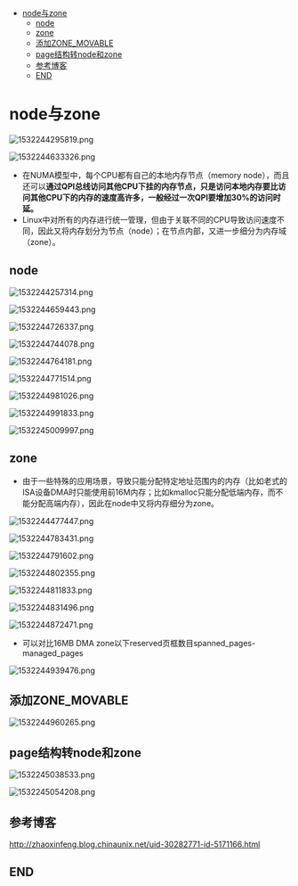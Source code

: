 <!-- TOC depthFrom:1 depthTo:6 withLinks:1 updateOnSave:1 orderedList:0 -->

- [node与zone](#node与zone)
	- [node](#node)
	- [zone](#zone)
	- [添加ZONE_MOVABLE](#添加zonemovable)
	- [page结构转node和zone](#page结构转node和zone)
	- [参考博客](#参考博客)
	- [END](#end)

<!-- /TOC -->
# node与zone

![1532244295819.png](image/1532244295819.png)

![1532244633326.png](image/1532244633326.png)


* 在NUMA模型中，每个CPU都有自己的本地内存节点（memory node），而且还可以**通过QPI总线访问其他CPU下挂的内存节点，只是访问本地内存要比访问其他CPU下的内存的速度高许多，一般经过一次QPI要增加30%的访问时延。**
* Linux中对所有的内存进行统一管理，但由于关联不同的CPU导致访问速度不同，因此又将内存划分为节点（node）；在节点内部，又进一步细分为内存域（zone）。


## node


![1532244257314.png](image/1532244257314.png)

![1532244659443.png](image/1532244659443.png)

![1532244726337.png](image/1532244726337.png)

![1532244744078.png](image/1532244744078.png)

![1532244764181.png](image/1532244764181.png)

![1532244771514.png](image/1532244771514.png)

![1532244981026.png](image/1532244981026.png)

![1532244991833.png](image/1532244991833.png)

![1532245009997.png](image/1532245009997.png)



## zone

*  由于一些特殊的应用场景，导致只能分配特定地址范围内的内存（比如老式的ISA设备DMA时只能使用前16M内存；比如kmalloc只能分配低端内存，而不能分配高端内存），因此在node中又将内存细分为zone。

![1532244477447.png](image/1532244477447.png)

![1532244783431.png](image/1532244783431.png)

![1532244791602.png](image/1532244791602.png)

![1532244802355.png](image/1532244802355.png)

![1532244811833.png](image/1532244811833.png)

![1532244831496.png](image/1532244831496.png)

![1532244872471.png](image/1532244872471.png)

* 可以对比16MB DMA zone以下reserved页框数目spanned_pages-managed_pages

![1532244939476.png](image/1532244939476.png)

## 添加ZONE_MOVABLE

![1532244960265.png](image/1532244960265.png)

## page结构转node和zone

![1532245038533.png](image/1532245038533.png)

![1532245054208.png](image/1532245054208.png)



## 参考博客

<http://zhaoxinfeng.blog.chinaunix.net/uid-30282771-id-5171166.html>


## END
